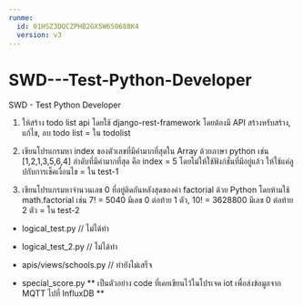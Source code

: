 ```yaml
---
runme:
  id: 01HSZ3DQCZPHB2GX5W6S0688K4
  version: v3
---
```


# SWD---Test-Python-Developer

SWD - Test Python Developer

1. ให้สร้าง todo list api โดยใช้ django-rest-framework โดยต้องมี API สร้างหรับสร้าง, แก้ไข, ลบ todo list
= ใน todolist

2. เขียนโปรแกรมหา index ของตัวเลขที่มีค่ามากที่สุดใน Array ด้วยภาษา python เช่น [1,2,1,3,5,6,4] ลำดับที่มีค่ามากที่สุด คือ index = 5 โดยไม่ให้ใช้ฟังก์ชั่นที่มีอยู่แล้ว ให้ใช้แค่ลูปกับการเช็คเงื่อนไข
= ใน test-1

3. เขียนโปรแกรมหาจำนวนเลข 0 ที่อยู่ติดกันหลังสุดของค่า factorial ด้วย Python โดยห้ามใช้ math.factorial เช่น 7! = 5040 มีเลข 0 ต่อท้าย 1 ตัว, 10! = 3628800 มีเลข 0 ต่อท้าย 2 ตัว
= ใน test-2

- logical_test.py // ไม่ได้ทำ

- logical_test_2.py // ไม่ได้ทำ

- apis/views/schools.py // ทำยังไม่เสร็จ

- special_score.py ** เป็นตัวอย่าง code ที่เคยเขียนไว้ในโปรเจค iot เพื่อส่งข้อมูลจาก MQTT ไปที่ InfluxDB **
